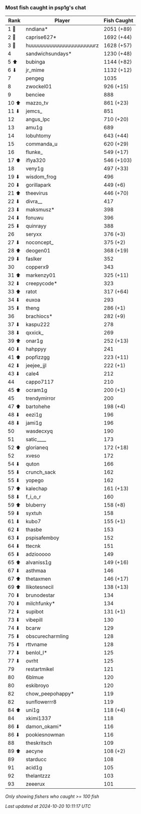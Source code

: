 ### Most fish caught in psp1g's chat
| Rank | Player | Fish Caught |
|------|--------|-----------|
| 1 🥇  | nndiana*  | 2051 (+89) |
| 2 🥈  | caprise627*  | 1692 (+44) |
| 3 🥉  | huuuuuuuuuuuuuuuuuuuuuurz  | 1628 (+57) |
| 4  | sandwichsundays*  | 1230 (+48) |
| 5 ⬆ | bubinga  | 1144 (+82) |
| 6 ⬇ | jr_mime  | 1132 (+12) |
| 7  | pengeg  | 1035 |
| 8  | zwockel01  | 926 (+15) |
| 9  | benciee  | 888 |
| 10 ⬆ | mazzo_tv  | 861 (+23) |
| 11 ⬇ | jemcs_  | 851 |
| 12  | angus_lpc  | 710 (+20) |
| 13  | amu1g  | 689 |
| 14  | lobuhtomy  | 643 (+44) |
| 15  | commanda_u  | 620 (+29) |
| 16  | flunke_  | 549 (+17) |
| 17 ⬆ | iflya320  | 546 (+103) |
| 18  | veny1g  | 497 (+33) |
| 19 ⬇ | wisdom_frog  | 496 |
| 20 ⬇ | gorillapark  | 449 (+6) |
| 21 ⬆ | theevirus  | 446 (+70) |
| 22 ⬇ | divra__  | 417 |
| 23 ⬇ | maksmusz*  | 398 |
| 24 ⬇ | fonuwu  | 396 |
| 25 ⬇ | quinrayy  | 388 |
| 26  | seryxx  | 376 (+3) |
| 27 ⬇ | noconcept_  | 375 (+2) |
| 28 ⬆ | deogen01  | 368 (+19) |
| 29 ⬇ | faslker  | 352 |
| 30  | copperx9  | 343 |
| 31 ⬆ | markenzy01  | 325 (+11) |
| 32 ⬇ | creepycode*  | 323 |
| 33 ⬆ | ratot  | 317 (+64) |
| 34 ⬇ | euxoa  | 293 |
| 35 ⬇ | theng  | 286 (+1) |
| 36  | brachiocs*  | 282 (+9) |
| 37 ⬇ | kaspu222  | 278 |
| 38 ⬇ | qxxick_  | 269 |
| 39 ⬆ | onar1g  | 252 (+13) |
| 40 ⬇ | hahppyy  | 241 |
| 41 ⬆ | popfizzgg  | 223 (+11) |
| 42 ⬇ | jeejee_jjl  | 222 (+1) |
| 43 ⬇ | cale4  | 212 |
| 44  | cappo7117  | 210 |
| 45 ⬆ | ocram1g  | 200 (+1) |
| 45  | trendymirror  | 200 |
| 47 ⬆ | bartohehe  | 198 (+4) |
| 48 ⬇ | eezi1g  | 196 |
| 48 ⬇ | jami1g  | 196 |
| 50  | wasdecxyq  | 190 |
| 51  | satic____  | 173 |
| 52 ⬆ | glorianeq  | 172 (+18) |
| 52  | xveso  | 172 |
| 54 ⬇ | quton  | 166 |
| 55 ⬇ | crunch_sack  | 162 |
| 55 ⬇ | yopego  | 162 |
| 57 ⬆ | kalechap  | 161 (+13) |
| 58 ⬇ | f_i_o_r  | 160 |
| 59 ⬆ | bluberry  | 158 (+8) |
| 59 ⬇ | syxtuh  | 158 |
| 61 ⬇ | kubo7  | 155 (+1) |
| 62 ⬇ | thasbe  | 153 |
| 63 ⬇ | pspisafemboy  | 152 |
| 64 ⬇ | ttecnk  | 151 |
| 65 ⬇ | adziooooo  | 149 |
| 65 ⬆ | alvaniss1g  | 149 (+16) |
| 67 ⬇ | asthmaa  | 146 |
| 67 ⬆ | thetaxmen  | 146 (+17) |
| 69 ⬆ | llikotesnecil  | 138 (+13) |
| 70 ⬇ | brunodestar  | 134 |
| 70 ⬇ | milchfunky*  | 134 |
| 72 ⬇ | supibot  | 131 (+1) |
| 73 ⬇ | vibepill  | 130 |
| 74 ⬇ | bcarw  | 129 |
| 75 ⬇ | obscurecharmling  | 128 |
| 75 ⬇ | rttvname  | 128 |
| 77 ⬇ | benlol_l*  | 125 |
| 77 ⬇ | ovrht  | 125 |
| 79  | restartmikel  | 121 |
| 80  | 6blmue  | 120 |
| 80  | eskibroyo  | 120 |
| 82  | chow_peepohappy*  | 119 |
| 82  | sunflowerrr8  | 119 |
| 84 ⬆ | uni1g  | 118 (+4) |
| 84  | xkimi1337  | 118 |
| 86 ⬇ | damon_okami*  | 116 |
| 86 ⬇ | pookiesnowman  | 116 |
| 88  | theskritsch  | 109 |
| 89 ⬆ | aecyne  | 108 (+2) |
| 89  | starducc  | 108 |
| 91  | acid1g  | 105 |
| 92  | thelantzzz  | 103 |
| 93  | zeeerux  | 101 |

_Only showing fishers who caught >= 100 fish_

_Last updated at 2024-10-20 10:11:17 UTC_